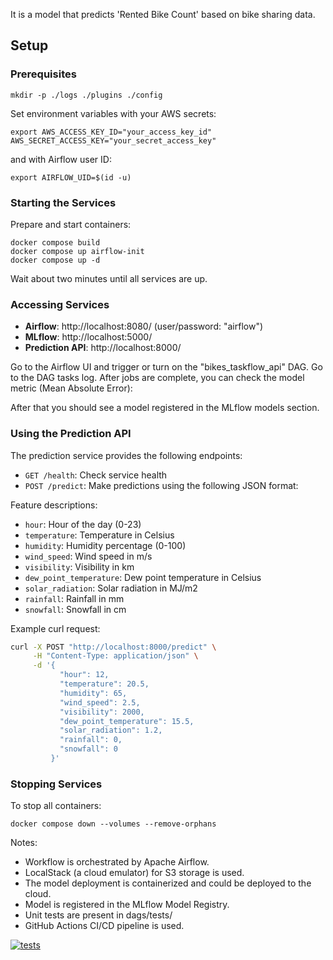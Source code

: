 It is a model that predicts 'Rented Bike Count' based on bike sharing data.

## Setup

### Prerequisites
```
mkdir -p ./logs ./plugins ./config
```
Set environment variables with your AWS secrets:
```
export AWS_ACCESS_KEY_ID="your_access_key_id" AWS_SECRET_ACCESS_KEY="your_secret_access_key"
```
and with Airflow user ID:
```
export AIRFLOW_UID=$(id -u)
```

### Starting the Services
Prepare and start containers:
```
docker compose build
docker compose up airflow-init
docker compose up -d
```
Wait about two minutes until all services are up.

### Accessing Services
- **Airflow**: http://localhost:8080/ (user/password: "airflow")
- **MLflow**: http://localhost:5000/
- **Prediction API**: http://localhost:8000/


Go to the Airflow UI and trigger or turn on the "bikes_taskflow_api" DAG. Go to the DAG tasks log. After jobs are complete, you can check the model metric (Mean Absolute Error):

After that you should see a model registered in the MLflow models section.

### Using the Prediction API
The prediction service provides the following endpoints:
- `GET /health`: Check service health
- `POST /predict`: Make predictions using the following JSON format:

Feature descriptions:
- `hour`: Hour of the day (0-23)
- `temperature`: Temperature in Celsius
- `humidity`: Humidity percentage (0-100)
- `wind_speed`: Wind speed in m/s
- `visibility`: Visibility in km
- `dew_point_temperature`: Dew point temperature in Celsius
- `solar_radiation`: Solar radiation in MJ/m2
- `rainfall`: Rainfall in mm
- `snowfall`: Snowfall in cm

Example curl request:
```bash
curl -X POST "http://localhost:8000/predict" \
     -H "Content-Type: application/json" \
     -d '{
           "hour": 12,
           "temperature": 20.5,
           "humidity": 65,
           "wind_speed": 2.5,
           "visibility": 2000,
           "dew_point_temperature": 15.5,
           "solar_radiation": 1.2,
           "rainfall": 0,
           "snowfall": 0
         }'
```

### Stopping Services
To stop all containers:
```
docker compose down --volumes --remove-orphans
```

Notes:
- Workflow is orchestrated by Apache Airflow.
- LocalStack (a cloud emulator) for S3 storage is used.
- The model deployment is containerized and could be deployed to the cloud.
- Model is registered in the MLflow Model Registry.
- Unit tests are present in dags/tests/
- GitHub Actions CI/CD pipeline is used.



[![tests](https://github.com/gsenseless/mlOps_bikesharing/actions/workflows/CI.yml/badge.svg)](https://github.com/gsenseless/mlOps_bikesharing/actions/workflows/CI.yml)
